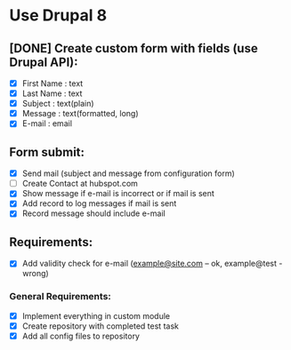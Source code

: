 # Use Drupal 8

## [DONE] Create custom form with fields (use Drupal API):
-[x] First Name : text
-[x] Last Name : text
-[x] Subject : text(plain)
-[x] Message : text(formatted, long)
-[x] E-mail : email

## Form submit:
- [x] Send mail (subject and message from configuration form)
- [ ] Create Contact at hubspot.com
- [x] Show message if e-mail is incorrect or if mail is sent
- [x] Add record to log messages if mail is sent
- [x] Record message should include e-mail

## Requirements:
- [x] Add validity check for e-mail
(example@site.com – ok, example@test - wrong)

### General Requirements:
-[x] Implement everything in custom module
-[x] Create repository with completed test task
-[x] Add all config files to repository
